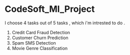 # CodeSoft_Ml_Project
I choose 4 tasks out of 5 tasks , which i'm intrested to do .
1) Credit Card Fraud Detection
2) Customer Churn Prediction
3) Spam SMS Detection
4) Movie Genre Classification

